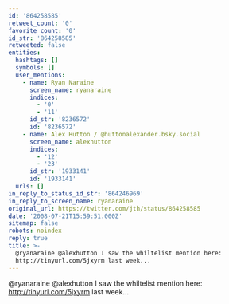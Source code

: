 ```yaml
---
id: '864258585'
retweet_count: '0'
favorite_count: '0'
id_str: '864258585'
retweeted: false
entities:
  hashtags: []
  symbols: []
  user_mentions:
    - name: Ryan Naraine
      screen_name: ryanaraine
      indices:
        - '0'
        - '11'
      id_str: '8236572'
      id: '8236572'
    - name: Alex Hutton / @huttonalexander.bsky.social
      screen_name: alexhutton
      indices:
        - '12'
        - '23'
      id_str: '1933141'
      id: '1933141'
  urls: []
in_reply_to_status_id_str: '864246969'
in_reply_to_screen_name: ryanaraine
original_url: https://twitter.com/jth/status/864258585
date: '2008-07-21T15:59:51.000Z'
sitemap: false
robots: noindex
reply: true
title: >-
  @ryanaraine @alexhutton I saw the whiltelist mention here:
  http://tinyurl.com/5jxyrm last week...
---
```


@ryanaraine @alexhutton I saw the whiltelist mention here: http://tinyurl.com/5jxyrm last week...